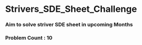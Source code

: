 # Strivers_SDE_Sheet_Challenge

### Aim to solve striver SDE sheet in upcoming Months 
### Problem Count : 10
